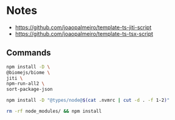 # Notes

- https://github.com/joaopalmeiro/template-ts-jiti-script
- https://github.com/joaopalmeiro/template-ts-tsx-script

## Commands

```bash
npm install -D \
@biomejs/biome \
jiti \
npm-run-all2 \
sort-package-json
```

```bash
npm install -D "@types/node@$(cat .nvmrc | cut -d . -f 1-2)"
```

```bash
rm -rf node_modules/ && npm install
```
